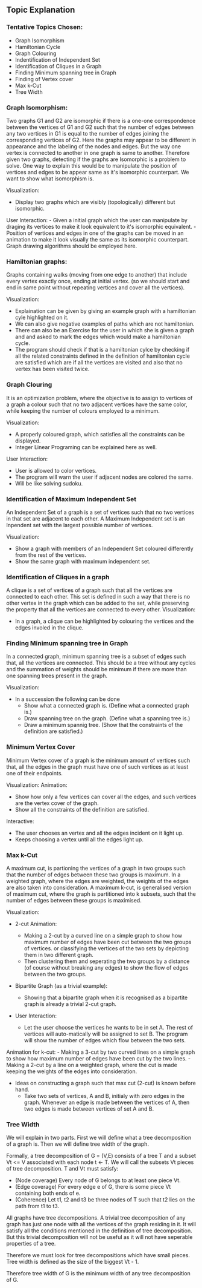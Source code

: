 ## Topic Explanation

### Tentative Topics Chosen:
- Graph Isomorphism
- Hamiltonian Cycle
- Graph Colouring
- Indentification of Independent Set
- Identification of Cliques in a Graph
- Finding Minimum spanning tree in Graph
- Finding of Vertex cover
- Max k-Cut
- Tree Width

### Graph Isomorphism:
Two graphs G1 and G2 are isomorphic if there is a one-one correspondence between the vertices of G1 and G2 
such that the number of edges between any two vertices in G1 is equal to the number of edges joining the corresponding 
vertices of G2. Here the graphs may appear to be different in appearance and the labeling of the nodes and edges. But the way one vertex is connected to another in one graph is same to another. Therefore given two graphs, detecting if the graphs are Isomorphic is a problem to solve.
One way to explain this would be to manipulate the position of vertices and edges to be appear same as it's isomorphic counterpart.
We want to show what isomorphism is.

Visualization:
- Display two graphs which are visibly (topologically) different but isomorphic.

User Interaction:
	- Given a initial graph which the user can manipulate by draging its vertices to make it look equivalent to it's isomorphic equivalent.
	- Position of vertices and edges in one of the graphs can be moved in an animation to make it look visually the same as
  	  its isomorphic counterpart. Graph drawing algorithms should be employed here.

### Hamiltonian graphs:
Graphs containing walks (moving from one edge to another) that include every vertex exactly once, ending at
initial vertex. (so we should start and end in same point without repeating vertices and cover all the vertices).

Visualization:
- Explaination can be given by giving an example graph with a hamiltonian cyle highlighted on it.
- We can also give negative examples of paths which are not hamiltonian.
- There can also be an Exercise for the user in which she is given a graph and and asked to mark the edges which would make a hamiltonian cycle.
- The program should check if that is a hamiltonian cylce by checking if all the related constraints defined in the definition 
  of hamiltonian cycle are satisfied which are if all the vertices are visited and also that no vertex has been visited twice. 

### Graph Clouring
It is an optimization problem, where the objective is to assign to vertices of a graph a colour such that no two adjacent vertices
have the same color, while keeping the number of colours employed to a minimum.

Visualization: 
- A properly coloured graph, which satisfies all the constraints can be displayed.
- Integer Linear Programing can be explained here as well.

User Interaction:
- User is allowed to color vertices.
- The program will warn the user if adjacent nodes are colored the same.
- Will be like solving sudoku.

### Identification of Maximum Independent Set
An Independent Set of a graph is a set of vertices such that no two vertices in that set are adjacent to each other.
A Maximum Independent set is an Inpendent set with the largest possible number of vertices.

Visualization:
- Show a graph with members of an Independent Set coloured differently from the rest of the vertices.
- Show the same graph with maximum independent set.

### Identification of Cliques in a graph
A clique is a set of vertices of a graph such that all the vertices are connected to each other. This set is defined
in such a way that there is no other vertex in the graph which can be added to the set, while preserving the property
that all the vertices are connected to every other.
Visualization: 
- In a graph, a clique can be highlighted by colouring the vertices and the edges involed in the clique.

### Finding Minimum spanning tree in Graph
In a connected graph, minimum spanning tree is a subset of edges such that, all the vertices are connected. This should be a tree
without any cycles and the summation of weights should be minimum if there are more than one spanning trees present in the graph.

Visualization:
- In a succession the following can be done
	- Show what a connected graph is. (Define what a connected graph is.)
	- Draw spanning tree on the graph. (Define what a spanning tree is.)
	- Draw a minimum spannig tree. (Show that the constraints of the definition are satisfied.)

### Minimum Vertex Cover
Minimum Vertex cover of a graph is the minimum amount of vertices such that, all the edges in the graph 
must have one of such vertices as at least one of their endpoints.

Visualization:
Animation:
- Show how only a few vertices can cover all the edges, and such vertices are the vertex cover of the graph.
- Show all the constraints of the definition are satisfied.

Interactive:
- The user chooses an vertex and all the edges incident on it light up.
- Keeps choosing a vertex until all the edges light up.


### Max k-Cut
A maximum cut, is partioning the vertices of a graph in two groups such that the number of edges between these two
groups is maximum. In a weighted graph, where the edges are weighted, the weights of the edges are also taken into consideration.
A maximum k-cut, is generalised version of maximum cut, where the graph is partitioned into k subsets, such that the number of
edges between these groups is maximised.

Visualization:

- 2-cut Animation:
	- Making a 2-cut by a curved line on a simple graph to show how maximum number of edges have been cut between the two groups of vertices.
	  or classifying the vertices of the two sets by depicting them in two different graph.
	- Then clustering them and seperating the two groups by a distance  (of course without breaking any edges) to show the flow of edges between 
  the two groups.

- Bipartite Graph (as a trivial example):
	- Showing that a bipartite graph when it is recognised as a bipartite graph is already a trivial 2-cut graph.

- User Interaction:
	- Let the user choose the vertices he wants to be in set A. The rest of vertices will auto-matically will be assigned to set B. 
	  The program will show the number of edges which flow between the two sets.
	
Animation for k-cut:
	- Making a 3-cut by two curved lines on a simple graph to show how maximum number of edges have been cut by the two lines.
	- Making a 2-cut by a line on a weighted graph, where the cut is made keeping the weights of the edges into consideration.

- Ideas on constructing a graph such that max cut (2-cut) is known before hand.
	- Take two sets of vertices, A and B, initialy with zero edges in the graph. 
  	  Whenever an edge is made between the vertices of A, then two edges is made between vertices of set A and B.


### Tree Width
We will explain in two parts. First we will define what a tree decomposition of
a graph is. Then we will define tree width of the graph.

Formally, a tree decomposition of G = (V,E) consists of a tree T and a subset Vt <= V associated with each
node t <- T. We will call the subsets Vt pieces of tree decomposition. T and Vt must satisfy:
- (Node coverage) Every node of G belongs to at least one piece Vt.
- (Edge coverage) For every edge e of G, there is some piece Vt containing both ends of e.
- (Coherence) Let t1, t2 and t3 be three nodes of T such that t2 lies on the path from t1 to t3.

All graphs have tree decompositions. A trivial tree decomposition of any graph has just one node with all
the vertices of the graph residing in it. It will satisfy all the conditions mentioned in the definition
of tree decomposition. But this trivial decomposition will not be useful as it will not
have seperable properties of a tree.

Therefore we must look for tree decompositions which have small pieces.
Tree width is defined as the size of the biggest Vt - 1.

Therefore tree width of G is the minimum width of any tree decomposition of G.
